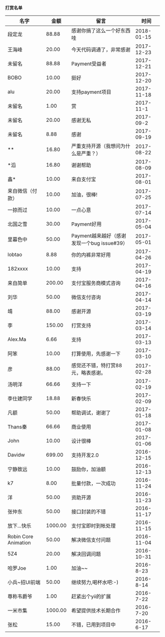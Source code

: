 **打赏名单**

名字 | 金额 | 留言 | 时间
---|---|---|---
段定龙 | 88.88 | 感谢你搞了这么一个好东西哇 | 2018-01-15
王海峰 | 20.00 | 今天代码调通了，非常感谢 | 2017-12-23
未留名 | 88.88 | Payment受益者 | 2017-12-21
BOBO | 10.00 | 挺好 | 2017-12-20
alu | 20.00 | 支持payment项目 | 2017-11-18
未留名 | 1.00 | 赏 | 2017-11-1
未留名 | 20.00 | 感谢无私 | 2017-09-2
未留名 | 8.88 | 感谢 | 2017-09-19
** | 16.80 | 严重支持开源（我想问为什么是严重？） | 2017-08-22
*滔 | 16.80 | 谢谢帮助 | 2017-08-09
鑫* | 10.00 | 来自支付宝 | 2017-08-01
来自微信（付款） | 10.00 | 加油，很棒! | 2017-07-25
一掠而过 | 10.00 | 一点心意 | 2017-07-14
北国之雪 | 30.00 | Payment好用 | 2017-05-04
里暮色中 | 50.00 | Payment越来越好（感谢发现一个bug issue#39） | 2017-05-01
lobtao | 8.88 | 你的内裤非常好用 | 2017-04-26
182xxxx | 10.00 | 支持 | 2017-04-19
来自简单 | 200.00 | 支付宝服务商模式咨询 | 2017-04-16
刘华 | 50.00 | 微信支付咨询 | 2017-04-14
靖 | 88.00 | 感谢开源 | 2017-03-19
李 | 150.00 | 打赏支持 | 2017-03-14
Alex.Ma | 6.66 | 支持 | 2017-03-13
阿笨 | 10.00 | 打算使用，先感谢一下 | 2017-03-10
彦 | 88.00 | 感觉还不错，特打赏88元，略表感谢。 | 2017-02-28
汤明洋 | 66.66 | 支持一下 | 2017-02-19
李仕建同学 | 18.88 | 新春快乐 | 2017-02-09
凡额 | 50.00 | 帮助调试，谢谢了 | 2017-01-18
Thans秦 | 66.66 | 商业使用 | 2017-01-08
John | 10.00 | 设计很棒 | 2017-01-06
Davidw | 699.00 | 支持开发2.0 | 2016-12-15
宁静致远 | 10.00 | 鼓励你，加油额 | 2016-12-13
k7 | 8.00 | 批量付款，一次成功 | 2016-11-24
洋 | 50.00 | 资助开源 | 2016-11-23
张仲东 | 50.00 | 接口封装的不错 | 2016-11-17
放下...快乐 | 1000.00 | 支付宝即时到帐处理 | 2016-11-15
Robin Core Animation | 50.00 | 解决微信支付问题 | 2016-11-04
5Z4 | 20.00 | 解决回调问题 | 2016-10-31
哈罗Joe | 1.00 | 加油~~ | 2016-8-23
小兵~招UI前端 | 50.00 | 继续努力,喝杯水吧:-) | 2016-8-14
尊称韦爵爷 | 1.00 | 赶紧出个yii的扩展 | 2016-7-22
一米市集 | 1000.00 | 希望提供技术长期合作 | 2016-7-20
张松 | 15.00 | 不错，已用到项目中 | 2016-6-17
